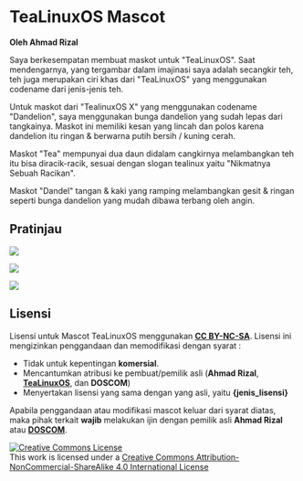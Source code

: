 # TeaLinuxOS Mascot

**Oleh Ahmad Rizal**

Saya berkesempatan membuat maskot untuk "TeaLinuxOS". Saat mendengarnya,
yang tergambar dalam imajinasi saya adalah secangkir teh, teh juga merupakan
ciri khas dari "TeaLinuxOS" yang menggunakan codename dari jenis-jenis teh.

Untuk maskot dari "TealinuxOS X" yang menggunakan codename "Dandelion",
saya menggunakan bunga dandelion yang sudah lepas dari tangkainya. Maskot ini
memiliki kesan yang lincah dan polos karena dandelion itu ringan & berwarna
putih bersih / kuning cerah.

Maskot "Tea" mempunyai dua daun didalam cangkirnya melambangkan teh itu bisa
diracik-racik, sesuai dengan slogan tealinux yaitu "Nikmatnya Sebuah Racikan".

Maskot "Dandel" tangan & kaki yang ramping melambangkan gesit & ringan seperti
bunga dandelion yang mudah dibawa terbang oleh angin. 


## Pratinjau
![](https://raw.githubusercontent.com/abas/dandeltea/rizal/asset/g1.png?token=ANFm5CWDoTZCoPZJF8Gu5tZm40UMDjS9ks5a7F32wA%3D%3D)

![](https://raw.githubusercontent.com/abas/dandeltea/rizal/asset/g3.png?token=ANFm5I1nHn8GHDBTySZr_CDBCfcYW7txks5a7F5kwA%3D%3D)

![](https://raw.githubusercontent.com/abas/dandeltea/rizal/asset/g4.png?token=ANFm5KDjYg1AmDyWVm5FKupP0Z-o49fDks5a7F6DwA%3D%3D)


## Lisensi
Lisensi untuk Mascot TeaLinuxOS menggunakan [**CC BY-NC-SA**](https://creativecommons.org/licenses/by-nc-sa/4.0/legalcode). Lisensi ini mengizinkan penggandaan dan memodifikasi dengan syarat :

* Tidak untuk kepentingan **komersial**.
* Mencantumkan atribusi ke pembuat/pemilik asli (__Ahmad Rizal__, [**TeaLinuxOS**](http://tealinuxos.org), dan **__DOSCOM__**)
* Menyertakan lisensi yang sama dengan yang asli, yaitu **{jenis_lisensi}**

Apabila penggandaan atau modifikasi mascot keluar dari syarat diatas, maka pihak terkait **wajib** melakukan ijin dengan pemilik asli __Ahmad Rizal__ atau [**DOSCOM**](http://doscom.org).

 <a rel="license" href="http://creativecommons.org/licenses/by-nc-sa/4.0/"><img alt="Creative Commons License" style="border-width:0" src="https://i.creativecommons.org/l/by-nc-sa/4.0/80x15.png" /></a><br />This work is licensed under a <a rel="license" href="http://creativecommons.org/licenses/by-nc-sa/4.0/">Creative Commons Attribution-NonCommercial-ShareAlike 4.0 International License</a>